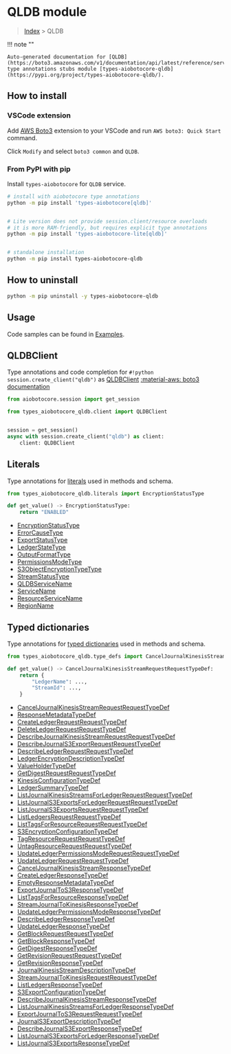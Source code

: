 # QLDB module

> [Index](../README.md) > QLDB


!!! note ""

    Auto-generated documentation for [QLDB](https://boto3.amazonaws.com/v1/documentation/api/latest/reference/services/qldb.html#QLDB)
    type annotations stubs module [types-aiobotocore-qldb](https://pypi.org/project/types-aiobotocore-qldb/).

## How to install

### VSCode extension

Add [AWS Boto3](https://marketplace.visualstudio.com/items?itemName=Boto3typed.boto3-ide)
extension to your VSCode and run `AWS boto3: Quick Start` command.

Click `Modify` and select `boto3 common` and `QLDB`.

### From PyPI with pip

Install `types-aiobotocore` for `QLDB` service.

```bash
# install with aiobotocore type annotations
python -m pip install 'types-aiobotocore[qldb]'


# Lite version does not provide session.client/resource overloads
# it is more RAM-friendly, but requires explicit type annotations
python -m pip install 'types-aiobotocore-lite[qldb]'


# standalone installation
python -m pip install types-aiobotocore-qldb
```



## How to uninstall

```bash
python -m pip uninstall -y types-aiobotocore-qldb
```

## Usage

Code samples can be found in [Examples](./usage.md).

## QLDBClient

Type annotations and code completion for  `#!python session.create_client("qldb")` as [QLDBClient](./client.md)
[:material-aws: boto3 documentation](https://boto3.amazonaws.com/v1/documentation/api/latest/reference/services/qldb.html#QLDB.Client)

```python title="Usage example"
from aiobotocore.session import get_session

from types_aiobotocore_qldb.client import QLDBClient


session = get_session()
async with session.create_client("qldb") as client:
    client: QLDBClient
```








## Literals

Type annotations for [literals](./literals.md) used in methods and schema.

```python title="Usage example"
from types_aiobotocore_qldb.literals import EncryptionStatusType

def get_value() -> EncryptionStatusType:
    return "ENABLED"
```

- [EncryptionStatusType](./literals.md#encryptionstatustype)
- [ErrorCauseType](./literals.md#errorcausetype)
- [ExportStatusType](./literals.md#exportstatustype)
- [LedgerStateType](./literals.md#ledgerstatetype)
- [OutputFormatType](./literals.md#outputformattype)
- [PermissionsModeType](./literals.md#permissionsmodetype)
- [S3ObjectEncryptionTypeType](./literals.md#s3objectencryptiontypetype)
- [StreamStatusType](./literals.md#streamstatustype)
- [QLDBServiceName](./literals.md#qldbservicename)
- [ServiceName](./literals.md#servicename)
- [ResourceServiceName](./literals.md#resourceservicename)
- [RegionName](./literals.md#regionname)




## Typed dictionaries

Type annotations for [typed dictionaries](./type_defs.md) used in methods and schema.

```python title="Usage example"
from types_aiobotocore_qldb.type_defs import CancelJournalKinesisStreamRequestRequestTypeDef

def get_value() -> CancelJournalKinesisStreamRequestRequestTypeDef:
    return {
        "LedgerName": ...,
        "StreamId": ...,
    }
```

- [CancelJournalKinesisStreamRequestRequestTypeDef](./type_defs.md#canceljournalkinesisstreamrequestrequesttypedef)
- [ResponseMetadataTypeDef](./type_defs.md#responsemetadatatypedef)
- [CreateLedgerRequestRequestTypeDef](./type_defs.md#createledgerrequestrequesttypedef)
- [DeleteLedgerRequestRequestTypeDef](./type_defs.md#deleteledgerrequestrequesttypedef)
- [DescribeJournalKinesisStreamRequestRequestTypeDef](./type_defs.md#describejournalkinesisstreamrequestrequesttypedef)
- [DescribeJournalS3ExportRequestRequestTypeDef](./type_defs.md#describejournals3exportrequestrequesttypedef)
- [DescribeLedgerRequestRequestTypeDef](./type_defs.md#describeledgerrequestrequesttypedef)
- [LedgerEncryptionDescriptionTypeDef](./type_defs.md#ledgerencryptiondescriptiontypedef)
- [ValueHolderTypeDef](./type_defs.md#valueholdertypedef)
- [GetDigestRequestRequestTypeDef](./type_defs.md#getdigestrequestrequesttypedef)
- [KinesisConfigurationTypeDef](./type_defs.md#kinesisconfigurationtypedef)
- [LedgerSummaryTypeDef](./type_defs.md#ledgersummarytypedef)
- [ListJournalKinesisStreamsForLedgerRequestRequestTypeDef](./type_defs.md#listjournalkinesisstreamsforledgerrequestrequesttypedef)
- [ListJournalS3ExportsForLedgerRequestRequestTypeDef](./type_defs.md#listjournals3exportsforledgerrequestrequesttypedef)
- [ListJournalS3ExportsRequestRequestTypeDef](./type_defs.md#listjournals3exportsrequestrequesttypedef)
- [ListLedgersRequestRequestTypeDef](./type_defs.md#listledgersrequestrequesttypedef)
- [ListTagsForResourceRequestRequestTypeDef](./type_defs.md#listtagsforresourcerequestrequesttypedef)
- [S3EncryptionConfigurationTypeDef](./type_defs.md#s3encryptionconfigurationtypedef)
- [TagResourceRequestRequestTypeDef](./type_defs.md#tagresourcerequestrequesttypedef)
- [UntagResourceRequestRequestTypeDef](./type_defs.md#untagresourcerequestrequesttypedef)
- [UpdateLedgerPermissionsModeRequestRequestTypeDef](./type_defs.md#updateledgerpermissionsmoderequestrequesttypedef)
- [UpdateLedgerRequestRequestTypeDef](./type_defs.md#updateledgerrequestrequesttypedef)
- [CancelJournalKinesisStreamResponseTypeDef](./type_defs.md#canceljournalkinesisstreamresponsetypedef)
- [CreateLedgerResponseTypeDef](./type_defs.md#createledgerresponsetypedef)
- [EmptyResponseMetadataTypeDef](./type_defs.md#emptyresponsemetadatatypedef)
- [ExportJournalToS3ResponseTypeDef](./type_defs.md#exportjournaltos3responsetypedef)
- [ListTagsForResourceResponseTypeDef](./type_defs.md#listtagsforresourceresponsetypedef)
- [StreamJournalToKinesisResponseTypeDef](./type_defs.md#streamjournaltokinesisresponsetypedef)
- [UpdateLedgerPermissionsModeResponseTypeDef](./type_defs.md#updateledgerpermissionsmoderesponsetypedef)
- [DescribeLedgerResponseTypeDef](./type_defs.md#describeledgerresponsetypedef)
- [UpdateLedgerResponseTypeDef](./type_defs.md#updateledgerresponsetypedef)
- [GetBlockRequestRequestTypeDef](./type_defs.md#getblockrequestrequesttypedef)
- [GetBlockResponseTypeDef](./type_defs.md#getblockresponsetypedef)
- [GetDigestResponseTypeDef](./type_defs.md#getdigestresponsetypedef)
- [GetRevisionRequestRequestTypeDef](./type_defs.md#getrevisionrequestrequesttypedef)
- [GetRevisionResponseTypeDef](./type_defs.md#getrevisionresponsetypedef)
- [JournalKinesisStreamDescriptionTypeDef](./type_defs.md#journalkinesisstreamdescriptiontypedef)
- [StreamJournalToKinesisRequestRequestTypeDef](./type_defs.md#streamjournaltokinesisrequestrequesttypedef)
- [ListLedgersResponseTypeDef](./type_defs.md#listledgersresponsetypedef)
- [S3ExportConfigurationTypeDef](./type_defs.md#s3exportconfigurationtypedef)
- [DescribeJournalKinesisStreamResponseTypeDef](./type_defs.md#describejournalkinesisstreamresponsetypedef)
- [ListJournalKinesisStreamsForLedgerResponseTypeDef](./type_defs.md#listjournalkinesisstreamsforledgerresponsetypedef)
- [ExportJournalToS3RequestRequestTypeDef](./type_defs.md#exportjournaltos3requestrequesttypedef)
- [JournalS3ExportDescriptionTypeDef](./type_defs.md#journals3exportdescriptiontypedef)
- [DescribeJournalS3ExportResponseTypeDef](./type_defs.md#describejournals3exportresponsetypedef)
- [ListJournalS3ExportsForLedgerResponseTypeDef](./type_defs.md#listjournals3exportsforledgerresponsetypedef)
- [ListJournalS3ExportsResponseTypeDef](./type_defs.md#listjournals3exportsresponsetypedef)

